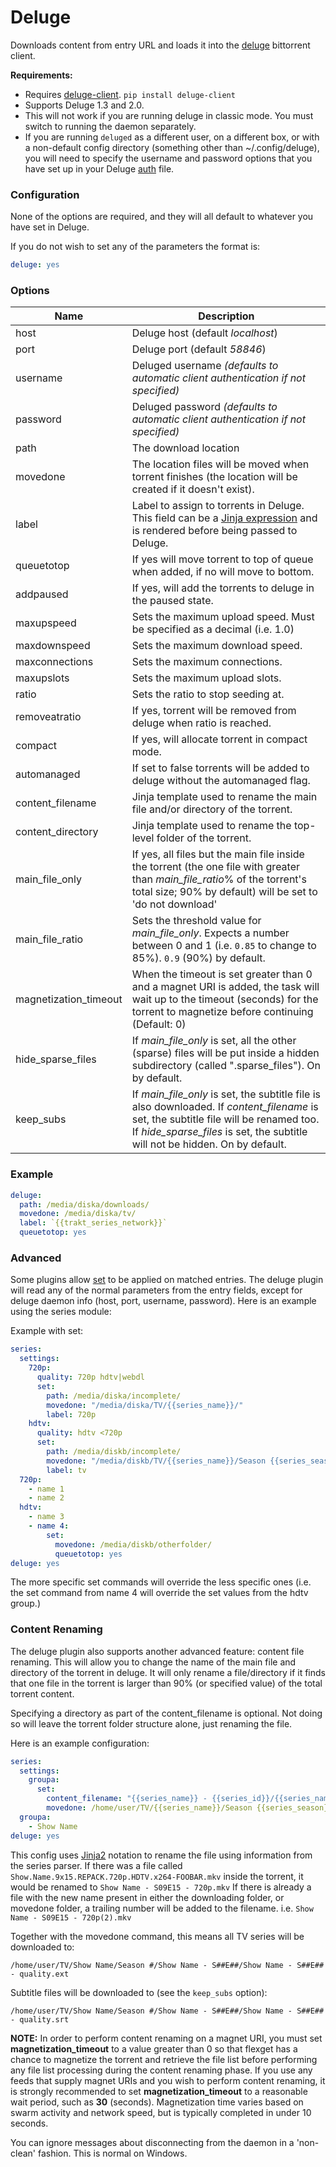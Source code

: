# Deluge

Downloads content from entry URL and loads it into the [deluge](http://deluge-torrent.org) bittorrent client.

**Requirements:**
* Requires [deluge-client](https://pypi.org/project/deluge-client/). `pip install deluge-client`
* Supports Deluge 1.3 and 2.0.
* This will not work if you are running deluge in classic mode. You must switch to running the daemon separately. 
* If you are running `deluged` as a different user, on a different box, or with a non-default config directory (something other than ~/.config/deluge), you will need to specify the username and password options that you have set up in your Deluge [auth](http://dev.deluge-torrent.org/wiki/UserGuide/Authentication) file.


### Configuration
None of the options are required, and they will all default to whatever you have set in Deluge.

If you do not wish to set any of the parameters the format is:

```yaml
deluge: yes
```

### Options

| **Name** | **Description** |
| --- | --- |
| host | Deluge host (default *localhost*) |
| port | Deluge port (default *58846*) |
| username | Deluged username *(defaults to automatic client authentication if not specified)* |
| password | Deluged password *(defaults to automatic client authentication if not specified)* |
| path | The download location |
| movedone | The location files will be moved when torrent finishes (the location will be created if it doesn't exist). |
| label | Label to assign to torrents in Deluge. This field can be a [Jinja expression](/Jinja) and is rendered before being passed to Deluge. |
| queuetotop | If yes will move torrent to top of queue when added, if no will move to bottom. |
| addpaused | If yes, will add the torrents to deluge in the paused state. |
| maxupspeed | Sets the maximum upload speed. Must be specified as a decimal (i.e. 1.0) |
| maxdownspeed | Sets the maximum download speed. |
| maxconnections | Sets the maximum connections. |
| maxupslots | Sets the maximum upload slots. |
| ratio | Sets the ratio to stop seeding at. |
| removeatratio | If yes, torrent will be removed from deluge when ratio is reached. |
| compact | If yes, will allocate torrent in compact mode. |
| automanaged | If set to false torrents will be added to deluge without the automanaged flag. |
| content_filename | Jinja template used to rename the main file and/or directory of the torrent. |
| content_directory | Jinja template used to rename the top-level folder of the torrent. |
| main_file_only | If yes, all files but the main file inside the torrent (the one file with greater than _main_file_ratio_% of the torrent's total size; 90% by default) will be set to 'do not download' |
|main_file_ratio | Sets the threshold value for *main_file_only*. Expects a number between 0 and 1 (i.e. `0.85` to change to 85%). `0.9` (90%) by default.|
| magnetization_timeout | When the timeout is set greater than 0 and a magnet URI is added, the task will wait up to the timeout (seconds) for the torrent to magnetize before continuing (Default: 0) |
| hide_sparse_files | If *main_file_only* is set, all the other (sparse) files will be put inside a hidden subdirectory (called ".sparse_files"). On by default. |
| keep_subs | If *main_file_only* is set, the subtitle file is also downloaded. If *content_filename* is set, the subtitle file will be renamed too. If *hide_sparse_files* is set, the subtitle will not be hidden. On by default. |

### Example

```yaml
deluge:
  path: /media/diska/downloads/
  movedone: /media/diska/tv/
  label: `{{trakt_series_network}}`
  queuetotop: yes
```

### Advanced
Some plugins allow [set](/Plugins/set) to be applied on matched entries.
The deluge plugin will read any of the normal parameters from the entry fields, except for deluge daemon info (host, port, username, password).
Here is an example using the series module:

Example with set:

```yaml
series:
  settings:
    720p:
      quality: 720p hdtv|webdl
      set:
        path: /media/diska/incomplete/
        movedone: "/media/diska/TV/{{series_name}}/"
        label: 720p
    hdtv:
      quality: hdtv <720p
      set:
        path: /media/diskb/incomplete/
        movedone: "/media/diskb/TV/{{series_name}}/Season {{series_season}}/"
        label: tv
  720p:
    - name 1
    - name 2
  hdtv:
    - name 3
    - name 4:
        set:
          movedone: /media/diskb/otherfolder/
          queuetotop: yes
deluge: yes
```

The more specific set commands will override the less specific ones (i.e. the set command from name 4 will override the set values from the hdtv group.)

### Content Renaming
The deluge plugin also supports another advanced feature: content file renaming. This will allow you to change the name of the main file and directory of the torrent in deluge. It will only rename a file/directory if it finds that one file in the torrent is larger than 90% (or specified value) of the total torrent content.

Specifying a directory as part of the content_filename is optional. Not doing so will leave the torrent folder structure alone, just renaming the file.

Here is an example configuration:

```yaml
series:
  settings:
    groupa:
      set:
        content_filename: "{{series_name}} - {{series_id}}/{{series_name}} - {{series_id}} - {{quality}}"
        movedone: /home/user/TV/{{series_name}}/Season {{series_season}}/
  groupa:
    - Show Name
deluge: yes
```

This config uses [Jinja2](/Plugins/set#Jinja2Templating) notation to rename the file using information from the series parser. If there was a file called `Show.Name.9x15.REPACK.720p.HDTV.x264-FOOBAR.mkv` inside the torrent, it would be renamed to `Show Name - S09E15 - 720p.mkv` If there is already a file with the new name present in either the downloading folder, or movedone folder, a trailing number will be added to the filename. i.e. `Show Name - S09E15 - 720p(2).mkv`

Together with the movedone command, this means all TV series will be downloaded to:

```text
/home/user/TV/Show Name/Season #/Show Name - S##E##/Show Name - S##E## - quality.ext
```

Subtitle files will be downloaded to (see the `keep_subs` option):

```text
/home/user/TV/Show Name/Season #/Show Name - S##E##/Show Name - S##E## - quality.srt
```

**NOTE:** In order to perform content renaming on a magnet URI, you must set **magnetization_timeout** to a value greater than 0 so that flexget has a chance to magnetize the torrent and retrieve the file list before performing any file list processing during the content renaming phase. If you use any feeds that supply magnet URIs and you wish to perform content renaming, it is strongly recommended to set **magnetization_timeout** to a reasonable wait period, such as **30** (seconds). Magnetization time varies based on swarm activity and network speed, but is typically completed in under 10 seconds.

You can ignore messages about disconnecting from the daemon in a 'non-clean' fashion. This is normal on Windows.